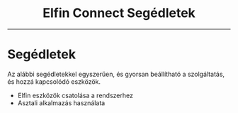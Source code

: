 <h1 align="center">Elfin Connect Segédletek</h1>

---------

# Segédletek

Az alábbi segédletekkel egyszerűen, és gyorsan beállítható a szolgáltatás, és hozzá kapcsolódó eszközök.

* Elfin eszközök csatolása a rendszerhez
* Asztali alkalmazás használata